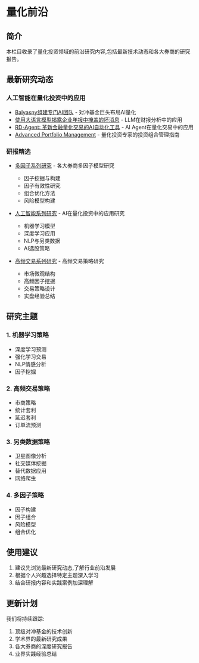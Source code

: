 # 量化前沿

## 简介

本栏目收录了量化投资领域的前沿研究内容,包括最新技术动态和各大券商的研究报告。

## 最新研究动态

### 人工智能在量化投资中的应用

- [Balyasny组建专门AI团队](./最新技术/ChatGPT-Balyasny.md) - 对冲基金巨头布局AI量化
- [使用大语言模型揭露企业年报中掩盖的坏消息](./最新技术/llm-report.md) - LLM在财报分析中的应用
- [RD-Agent: 革新金融量化交易的AI自动化工具](./最新技术/rd-agent.md) - AI Agent在量化交易中的应用
- [Advanced Portfolio Management](./最新技术/Advanced%20Portfolio%20Management.md) - 量化投资专家的投资组合管理指南

### 研报精选

- [多因子系列研究](./研报精选/index.md#多因子系列) - 各大券商多因子模型研究
  - 因子挖掘与构建
  - 因子有效性研究
  - 组合优化方法
  - 风险模型构建

- [人工智能系列研究](./研报精选/index.md#人工智能系列) - AI在量化投资中的应用研究
  - 机器学习模型
  - 深度学习应用
  - NLP与另类数据
  - AI选股策略

- [高频交易系列研究](./研报精选/index.md#高频交易系列) - 高频交易策略研究
  - 市场微观结构
  - 高频因子挖掘
  - 交易策略设计
  - 实盘经验总结

## 研究主题

### 1. 机器学习策略

- 深度学习预测
- 强化学习交易
- NLP情感分析
- 因子挖掘

### 2. 高频交易策略

- 市商策略
- 统计套利
- 延迟套利
- 订单流预测

### 3. 另类数据策略

- 卫星图像分析
- 社交媒体挖掘
- 替代数据应用
- 网络爬虫

### 4. 多因子策略

- 因子构建
- 因子组合
- 风险模型
- 组合优化

## 使用建议

1. 建议先浏览最新研究动态,了解行业前沿发展
2. 根据个人兴趣选择特定主题深入学习
3. 结合研报内容和实践案例加深理解

## 更新计划

我们将持续跟踪:

1. 顶级对冲基金的技术创新
2. 学术界的最新研究成果
3. 各大券商的深度研究报告
4. 业界实践经验总结
